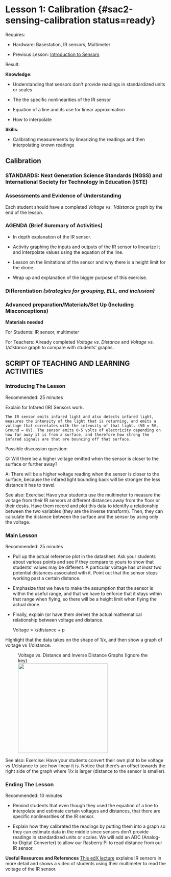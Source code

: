 # Lesson 1: Calibration {#sac2-sensing-calibration status=ready}

<div class='requirements' markdown='1'>

Requires: 

- Hardware: Basestation, IR sensors, Multimeter 

- Previous Lesson: [Introduction to Sensors](https://docs.duckietown.org/daffy/downloads/duckiesky_high_school/docs-duckiesky_high_school/branch/daffy-develop/doc-duckiesky_high_school/out/sac1_basics_sensors.html) 

Result: 

**Knowledge**: 

- Understanding that sensors don't provide readings in standardized units or scales

- The the specific nonlinearities of the IR sensor

- Equation of a line and its use for linear approximation

- How to interpolate 

**Skills**: 

- Calibrating measurements by linearizing the readings and then interpolating known readings

</div>

## Calibration  


### STANDARDS: Next Generation Science Standards (NGSS) and International Society for Technology in Education (ISTE)


### Assessments and Evidence of Understanding

Each student should have a completed _Voltage vs. 1/distance_ graph by the end of the lesson. 


### AGENDA (Brief Summary of Activities)

- In depth explanation of the IR sensor. 

- Activity graphing the inputs and outputs of the IR sensor to linearize it and interpolate values using the equation of the line. 

- Lesson on the limitations of the sensor and why there is a height limit for the drone. 

- Wrap up and explanation of the bigger purpose of this exercise. 


### Differentiation _(strategies for grouping, ELL, and inclusion)_


### Advanced preparation/Materials/Set Up (Including Misconceptions)

**Materials needed**

For Students: IR sensor, multimeter

For Teachers: Already completed _Voltage vs. Distance_ and _Voltage vs. 1/distance_ graph to compare with students' graphs. 


## SCRIPT OF TEACHING AND LEARNING ACTIVITIES


### Introducing The Lesson

Recommended: 25 minutes 

Explain for Infared (IR) Sensors work. 

    The IR sensor emits infared light and also detects infared light, measures the intensity of the light that is returning, and emits a voltage that correlates with the intensity of that light. (V0 = 5V, Ground = 0V). The sensor emits 0-5 volts of electricity depending on how far away it is from a surface, and therefore how strong the infared signals are that are bouncing off that surface. 

Possible discussion question: 

Q: Will there be a higher voltage emitted when the sensor is closer to the surface or further away? 

A: There will be a higher voltage reading when the sensor is closer to the surface, because the infared light bounding back will be stronger the less distance it has to travel. 

See also: Exercise: Have your students use the multimeter to measure the voltage from their IR sensors at different distances away from the floor or their desks. Have them record and plot this data to identify a relationship between the two variables (they are the inverse transform). Then, they can calculate the distance between the surface and the sensor by using only the voltage. 


### Main Lesson

Recommended: 25 minutes

- Pull up the actual reference plot in the datasheet. Ask your students about various points and see if they compare to yours to show that students’ values may be different. A particular voltage has _at least_ two potential distances associated with it. Point out that the sensor stops working past a certain distance. 

- Emphasize that we have to make the assumption that the sensor is within the useful range, and that we have to enforce that it stays within that range when flying, so there will be a height limit when flying the actual drone. 

- Finally, explain (or have them derive) the actual mathematical relationship between voltage and distance. 

    Voltage = k/distance + p 

Highlight that the data takes on the shape of 1/x, and then show a graph of voltage vs 1/distance.

<figure>
    <figcaption>Voltage vs. Distance and Inverse Distance Graphs (Ignore the key)</figcaption>
    <img style='width:20em' src="https://www.researchgate.net/profile/Eric_Johnson15/publication/48267744/figure/fig1/AS:306095043170310@1449990153544/SHARP-GP2Y0A02YK0F-infrared-range-sensor-response-curves-8.png"/>
</figure>

See also: Exercise: Have your students convert their own plot to be voltage vs 1/distance to see how linear it is. Notice that there’s an offset towards the right side of the graph where 1/x is larger (distance to the sensor is smaller). 
<!-- I think I could say that better but idk how-->

### Ending The Lesson

Recommended: 10 minutes

- Remind students that even though they used the equation of a line to interpolate and estimate certain voltages and distances, that there are specific nonlinearities of the IR sensor. 

- Explain how they calibrated the readings by putting them into a graph so they can estimate data in the middle since sensors don’t provide readings in standardized units or scales. We will add an ADC (Analog-to-Digital Converter) to allow our Rasberry Pi to read distance from our IR sensor. 



**Useful Resources and References**
[This edX lecture](https://edge.edx.org/courses/course-v1:BrownX+CS195R+2018_T1/courseware/0e3596880ec446d8ab63df427e02e9c4/3bde0261d3b04ccfa06f77eec394f97a/?activate_block_id=block-v1%3ABrownX%2BCS195R%2B2018_T1%2Btype%40sequential%2Bblock%403bde0261d3b04ccfa06f77eec394f97a) explains IR sensors in more detail and shows a video of students using their multimeter to read the voltage of the IR sensor. 
